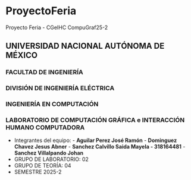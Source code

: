 # ProyectoFeria
Proyecto Feria - CGeIHC
CompuGraf25-2

## UNIVERSIDAD NACIONAL AUTÓNOMA DE MÉXICO
### FACULTAD DE INGENIERÍA
### DIVISIÓN DE INGENIERÍA ELÉCTRICA
### INGENIERÍA EN COMPUTACIÓN
### LABORATORIO DE COMPUTACIÓN GRÁFICA e INTERACCIÓN HUMANO COMPUTADORA

- Integrantes del equipo:
      - **Aguilar Perez José Ramón**
      - **Dominguez Chavez Jesus Abner**
      - **Sanchez Calvillo Saida Mayela - 318164481**
      - **Sanchez Villalpando Johan**
- GRUPO DE LABORATORIO: 02
- GRUPO DE TEORÍA: 04
- SEMESTRE 2025-2

